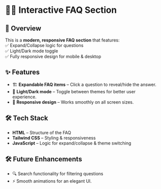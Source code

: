 # 🌙💡 Interactive FAQ Section  

## 🚀 Overview  
This is a **modern, responsive FAQ section** that features:  
✅ Expand/Collapse logic for questions  
✅ Light/Dark mode toggle  
✅ Fully responsive design for mobile & desktop  

## ✨ Features  
- 🏗 **Expandable FAQ items** – Click a question to reveal/hide the answer.  
- 🎨 **Light/Dark mode** – Toggle between themes for better user experience.  
- 📱 **Responsive design** – Works smoothly on all screen sizes.   

## 🛠️ Tech Stack  
- **HTML** – Structure of the FAQ  
- **Tailwind CSS** – Styling & responsiveness  
- **JavaScript** – Logic for expand/collapse & theme switching  

## 🛠️ Future Enhancements 
- 🔍 Search functionality for filtering questions
- ⚡ Smooth animations for an elegant UI.

